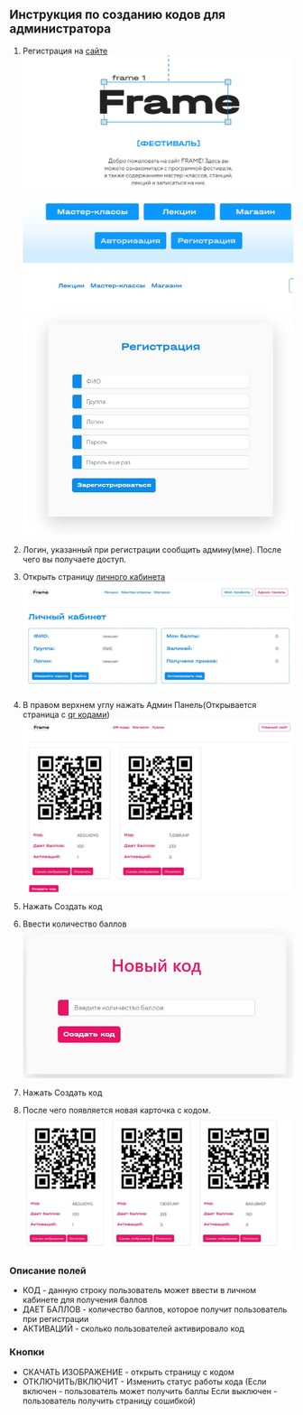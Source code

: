 ## Инструкция по созданию кодов для администратора


1. Регистрация на [сайте](https://framelyc.ru/reg)
    <img src="img/img1.jpg">
    <img src="img/img2.jpg">

2. Логин, указанный при регистрации сообщить админу(мне). После чего
вы получаете доступ.

3. Открыть страницу [личного кабинета](https://framelyc.ru/profile)
    <img src="img/img3.jpg">

4. В правом верхнем углу нажать Админ Панель(Открывается страница с [qr кодами](https://framelyc.ru/admin_codes))
    <img src="img/img4.jpg">

5. Нажать Создать код
6. Ввести количество баллов
    <img src="img/img5.jpg">
7. Нажать Создать код
8. После чего появляется новая карточка с кодом.
    <img src="img/img6.jpg">



### Описание полей

* КОД - данную строку пользователь может ввести в личном кабинете для получения баллов 
* ДАЕТ БАЛЛОВ - количество баллов, которое получит пользователь при регистрации
* АКТИВАЦИЙ - сколько пользователей активировало код

### Кнопки
* СКАЧАТЬ ИЗОБРАЖЕНИЕ - открыть страницу с кодом
* ОТКЛЮЧИТЬ/ВКЛЮЧИТ - Изменить статус работы кода
(Если включен - пользователь может получить баллы Если выключен - пользователь получить страницу сошибкой)